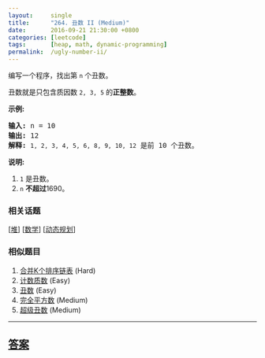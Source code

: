 ```yaml
---
layout:     single
title:      "264. 丑数 II (Medium)"
date:       2016-09-21 21:30:00 +0800
categories: [leetcode]
tags:       [heap, math, dynamic-programming]
permalink:  /ugly-number-ii/
---
```


<p>编写一个程序，找出第 <code>n</code> 个丑数。</p>

<p>丑数就是只包含质因数&nbsp;<code>2, 3, 5</code> 的<strong>正整数</strong>。</p>

<p><strong>示例:</strong></p>

<pre><strong>输入:</strong> n = 10
<strong>输出:</strong> 12
<strong>解释: </strong><code>1, 2, 3, 4, 5, 6, 8, 9, 10, 12</code> 是前 10 个丑数。</pre>

<p><strong>说明:&nbsp;</strong>&nbsp;</p>

<ol>
	<li><code>1</code>&nbsp;是丑数。</li>
	<li><code>n</code>&nbsp;<strong>不超过</strong>1690。</li>
</ol>

### 相关话题
  [[堆](https://github.com/openset/leetcode/tree/master/tag/heap/README.md)]
  [[数学](https://github.com/openset/leetcode/tree/master/tag/math/README.md)]
  [[动态规划](https://github.com/openset/leetcode/tree/master/tag/dynamic-programming/README.md)]

### 相似题目
  1. [合并K个排序链表](/merge-k-sorted-lists) (Hard)
  1. [计数质数](/count-primes) (Easy)
  1. [丑数](/ugly-number) (Easy)
  1. [完全平方数](/perfect-squares) (Medium)
  1. [超级丑数](/super-ugly-number) (Medium)

---

## [答案](https://github.com/openset/leetcode/tree/master/problems/ugly-number-ii)
